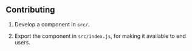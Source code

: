 ## Contributing

1. Develop a component in `src/`.

2. Export the component in `src/index.js`, for making it available to end users.
